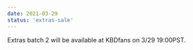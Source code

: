 ```yaml
---
date: 2021-03-29
status: 'extras-sale'
---
```

Extras batch 2 will be available at KBDfans on 3/29 19:00PST.